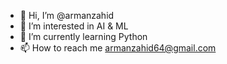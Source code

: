 - 👋 Hi, I’m @armanzahid
- 👀 I’m interested in AI & ML
- 🌱 I’m currently learning Python
- 📫 How to reach me armanzahid64@gmail.com

<!---
armanzahid/armanzahid is a ✨ special ✨ repository because its `README.md` (this file) appears on your GitHub profile.
You can click the Preview link to take a look at your changes.
--->

